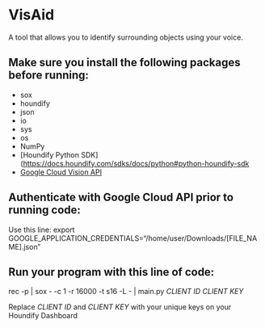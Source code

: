 # VisAid
A tool that allows you to identify surrounding objects using your voice.


## Make sure you install the following packages before running: 
- sox 
- houndify
- json
- io
- sys
- os
- NumPy
- [Houndify Python SDK](https://docs.houndify.com/sdks/docs/python#python-houndify-sdk
- [Google Cloud Vision API](https://cloud.google.com/vision/docs/reference/rest/)

## Authenticate with Google Cloud API prior to running code: 
Use this line: 
export GOOGLE_APPLICATION_CREDENTIALS=“/home/user/Downloads/[FILE_NAME].json”

## Run your program with this line of code: 
rec -p | sox - -c 1 -r 16000 -t s16 -L - | main.py *CLIENT ID* *CLIENT KEY*
 
Replace *CLIENT ID* and *CLIENT KEY* with your unique keys on your Houndify Dashboard
